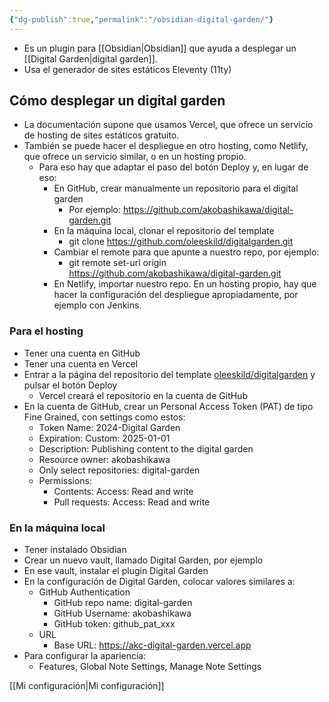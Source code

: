 ```yaml
---
{"dg-publish":true,"permalink":"/obsidian-digital-garden/"}
---
```



- Es un plugin para [[Obsidian\|Obsidian]] que ayuda a desplegar un [[Digital Garden\|digital garden]].
- Usa el generador de sites estáticos Eleventy (11ty)

## Cómo desplegar un digital garden

- La documentación supone que usamos Vercel, que ofrece un servicio de hosting de sites estáticos gratuito.
- También se puede hacer el despliegue en otro hosting, como Netlify, que ofrece un servicio similar, o en un hosting propio.
	- Para eso hay que adaptar el paso del botón Deploy y, en lugar de eso:
		- En GitHub, crear manualmente un repositorio para el digital garden
			- Por ejemplo: https://github.com/akobashikawa/digital-garden.git
		- En la máquina local, clonar el repositorio del template
			- git clone https://github.com/oleeskild/digitalgarden.git
		- Cambiar el remote para que apunte a nuestro repo, por ejemplo:
			- git remote set-url origin https://github.com/akobashikawa/digital-garden.git
		- En Netlify, importar nuestro repo. En un hosting propio, hay que hacer la configuración del despliegue apropiadamente, por ejemplo con Jenkins.

### Para el hosting

- Tener una cuenta en GitHub
- Tener una cuenta en Vercel
- Entrar a la página del repositorio del template [oleeskild/digitalgarden](https://github.com/oleeskild/digitalgarden) y pulsar el botón Deploy
	- Vercel creará el repositorio en la cuenta de GitHub
- En la cuenta de GitHub, crear un Personal Access Token (PAT) de tipo Fine Grained, con settings como estos:
	- Token Name: 2024-Digital Garden
	- Expiration: Custom: 2025-01-01
	- Description: Publishing content to the digital garden
	- Resource owner: akobashikawa
	- Only select repositories: digital-garden
	- Permissions:
		- Contents: Access: Read and write
		- Pull requests: Access: Read and write

### En la máquina local

- Tener instalado Obsidian
- Crear un nuevo vault, llamado Digital Garden, por ejemplo
- En ese vault, instalar el plugin Digital Garden
- En la configuración de Digital Garden, colocar valores similares a:
	- GitHub Authentication
		- GitHub repo name: digital-garden
		- GitHub Username: akobashikawa
		- GitHub token: github_pat_xxx
	- URL
		- Base URL: https://akc-digital-garden.vercel.app
- Para configurar la apariencia:
	- Features, Global Note Settings, Manage Note Settings

[[Mi configuración\|Mi configuración]]